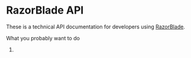 
# RazorBlade API

These is a technical API documentation for developers using [RazorBlade](https://razor-blade.net).

What you probably want to do

1. 
